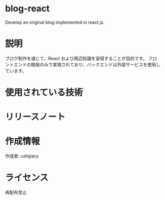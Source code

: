 # blog-react

Develop an original blog implemented in react.js.

# 説明

ブログ制作を通じて、React および周辺知識を習得することが目的です。
フロントエンドの開発のみで実現されており、バックエンドは外部サービスを使用しています。

# 使用されている技術

# リリースノート

# 作成情報

作成者: caliglacy

# ライセンス

再配布禁止
